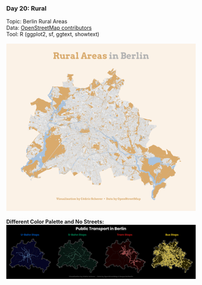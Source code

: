 ### Day 20: Rural
Topic: Berlin Rural Areas
<br>
Data: [OpenStreetMap contributors](https://www.openstreetmap.org/)
<br>
Tool: R (ggplot2, sf, ggtext, showtext)
<br><br>
![./Day20_Rural/Rural_BerlinRuralAreas.png](https://raw.githubusercontent.com/Z3tt/30DayMapChallenge/master/Day20_Rural/Rural_BerlinRuralAreas.png)
<br><br>
**Different Color Palette and No Streets:**
<br>
![./Day09_Yellow/BlueRedGreenYellow_BerlinPublicTransport.png](https://raw.githubusercontent.com/Z3tt/30DayMapChallenge/master/Day09_Yellow/BlueRedGreenYellow_BerlinPublicTransport.png)
